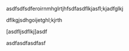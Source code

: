 asdfsdfsdferoirnmhglrtjhfsdfasdflkjasfl;kjadfglkj

dflkgjsdhgoijetghl;kjrth

[asdfljsdflkj]asdf

asdfasdfasdfasf

